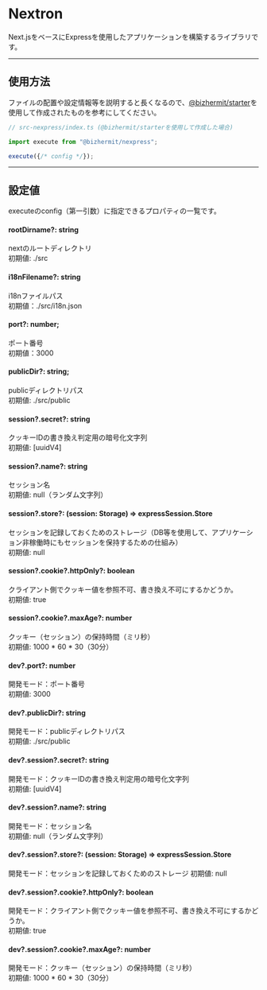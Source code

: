 # Nextron

Next.jsをベースにExpressを使用したアプリケーションを構築するライブラリです。

---

## 使用方法

ファイルの配置や設定情報等を説明すると長くなるので、[@bizhermit/starter](https://www.npmjs.com/package/@bizhermit/starter)を使用して作成されたものを参考にしてください。

```ts
// src-nexpress/index.ts (@bizhermit/starterを使用して作成した場合)

import execute from "@bizhermit/nexpress";

execute({/* config */});
```

---

## 設定値
executeのconfig（第一引数）に指定できるプロパティの一覧です。

#### rootDirname?: string
nextのルートディレクトリ  
初期値: ./src

#### i18nFilename?: string
i18nファイルパス  
初期値：./src/i18n.json

#### port?: number;
ポート番号  
初期値：3000

#### publicDir?: string;
publicディレクトリパス  
初期値: ./src/public

#### session?.secret?: string
クッキーIDの書き換え判定用の暗号化文字列  
初期値: \[uuidV4]

#### session?.name?: string
セッション名  
初期値: null（ランダム文字列）

#### session?.store?: (session: Storage) => expressSession.Store
セッションを記録しておくためのストレージ（DB等を使用して、アプリケーション非稼働時にもセッションを保持するための仕組み）  
初期値: null

#### session?.cookie?.httpOnly?: boolean
クライアント側でクッキー値を参照不可、書き換え不可にするかどうか。  
初期値: true

#### session?.cookie?.maxAge?: number
クッキー（セッション）の保持時間（ミリ秒）  
初期値: 1000 * 60 * 30（30分）

#### dev?.port?: number
開発モード：ポート番号  
初期値: 3000

#### dev?.publicDir?: string
開発モード：publicディレクトリパス  
初期値: ./src/public

#### dev?.session?.secret?: string
開発モード：クッキーIDの書き換え判定用の暗号化文字列  
初期値: \[uuidV4]

#### dev?.session?.name?: string
開発モード：セッション名  
初期値: null（ランダム文字列）

#### dev?.session?.store?: (session: Storage) => expressSession.Store
開発モード：セッションを記録しておくためのストレージ
初期値: null

#### dev?.session?.cookie?.httpOnly?: boolean
開発モード：クライアント側でクッキー値を参照不可、書き換え不可にするかどうか。  
初期値: true

#### dev?.session?.cookie?.maxAge?: number
開発モード：クッキー（セッション）の保持時間（ミリ秒）  
初期値: 1000 * 60 * 30（30分）